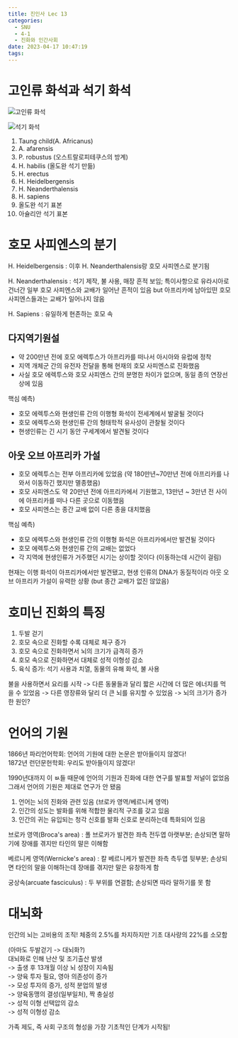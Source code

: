 ```yaml
---
title: 진인사 Lec 13
categories:
  - SNU
  - 4-1
  - 진화와 인간사회
date: 2023-04-17 10:47:19
tags:
---
```


# 고인류 화석과 석기 화석

![고인류 화석](고인류_화석.jpg)

![석기 화석](석기_화석.jpg)

1. Taung child(A. Africanus)
1. A. afarensis
1. P. robustus (오스트랄로피테쿠스의 방계)
1. H. habilis (올도완 석기 만듦)
1. H. erectus
1. H. Heidelbergensis
1. H. Neanderthalensis
1. H. sapiens
1. 올도완 석기 표본
1. 아슐리안 석기 표본

# 호모 사피엔스의 분기

H. Heidelbergensis
: 이후 H. Neanderthalensis랑 호모 사피엔스로 분기됨

H. Neanderthalensis
: 석기 제작, 불 사용, 매장 흔적 보임; 특이사항으로 유라시아로 건너간 일부 호모 사피엔스와 교배가 일어난 흔적이 있음 but 아프리카에 남아있떤 호모 사피엔스들과는 교배가 일어나지 않음

H. Sapiens
: 유일하게 현존하는 호모 속

## 다지역기원설

- 약 200만년 전에 호모 에렉투스가 아프리카를 떠나서 아시아와 유럽에 정착
- 지역 개체군 간의 유전자 전달을 통해 현재의 호모 사피엔스로 진화했음
- 사실 호모 에렉투스와 호모 사피엔스 간의 분명한 차이가 없으며, 동일 종의 연장선상에 있음

핵심 예측)

- 호모 에렉투스와 현생인류 간의 이행형 화석이 전세계에서 발굴될 것이다
- 호모 에렉투스와 현생인류 간의 형태학적 유사성이 관찰될 것이다
- 현생인류는 긴 시기 동안 구세계에서 발견될 것이다

## 아웃 오브 아프리카 가설

- 호모 에렉투스는 전부 아프리카에 있었음 (약 180만년~70만년 전에 아프리카를 나와서 이동하긴 했지만 멸종했음)
- 호모 사피엔스도 약 20만년 전에 아프리카에서 기원했고, 13만년 ~ 3만년 전 사이에 아프리카를 떠나 다른 곳으로 이동했음
- 호모 사피엔스는 종간 교배 없이 다른 종을 대치했음

핵심 예측)

- 호모 에렉투스와 현생인류 간의 이행형 화석은 아프리카에서만 발견될 것이다
- 호모 에렉투스와 현생인류 간의 교배는 없었다
- 각 지역에 현생인류가 거주했던 시기는 상이할 것이다 (이동하는데 시간이 걸림)

현재는 이행 화석이 아프리카에서만 발견됐고, 현생 인류의 DNA가 동질적이라 아웃 오브 아프리카 가설이 유력한 상황 (but 종간 교배가 없진 않았음)

# 호미닌 진화의 특징

1. 두발 걷기
1. 호모 속으로 진화할 수록 대체로 체구 증가
1. 호모 속으로 진화하면서 뇌의 크기가 급격히 증가
1. 호모 속으로 진화하면서 대체로 성적 이형성 감소
1. 육식 증가: 석기 사용과 치열, 동물의 유해 화석, 불 사용

불을 사용하면서 요리를 시작 -> 다른 동물들과 달리 짧은 시간에 더 많은 에너지를 먹을 수 있었음 -> 다른 영장류와 달리 더 큰 뇌를 유지할 수 있었음 -> 뇌의 크기가 증가한 원인?

# 언어의 기원

1866년 파리언어학회: 언어의 기원에 대한 논문은 받아들이지 않겠다!  
1872년 런던문헌학회: 우리도 받아들이지 않겠다!

1990년대까지 이 ㅄ들 때문에 언어의 기원과 진화에 대한 연구를 발표할 저널이 없었음 그래서 언어의 기원은 제대로 연구가 안 됐음

1. 언어는 뇌의 진화와 관련 있음 (브로카 영역/베르니케 영역)
1. 인간의 성도는 발화를 위해 적합한 물리적 구조를 갖고 있음
1. 인간의 귀는 유입되는 청각 신호를 발화 신호로 분리하는데 특화되어 있음

브로카 영역(Broca's area)
: 폴 브로카가 발견한 좌측 전두엽 아랫부분; 손상되면 말하기에 장애를 겪지만 타인의 말은 이해함

베르니케 영역(Wernicke's area)
: 칼 베르니케가 발견한 좌측 측두엽 뒷부분; 손상되면 타인의 말을 이해하는데 장애를 겪지만 말은 유창하게 함

궁상속(arcuate fasciculus)
: 두 부위를 연결함; 손상되면 따라 말하기를 못 함

# 대뇌화

인간의 뇌는 고비용의 조직! 체중의 2.5%를 차지하지만 기초 대사량의 22%를 소모함

(아마도 두발걷기 -> 대뇌화?)  
대뇌화로 인해 난산 및 조기출산 발생  
-> 출생 후 13개월 이상 뇌 성장이 지속됨  
-> 양육 투자 필요, 영아 의존성이 증가  
-> 모성 투자의 증가, 성적 분업의 발생  
-> 양육동맹의 결성(일부일처), 짝 충실성  
-> 성적 이형 선택압의 감소  
-> 성적 이형성 감소

가족 제도, 즉 사회 구조의 형성을 가장 기초적인 단계가 시작됨!
